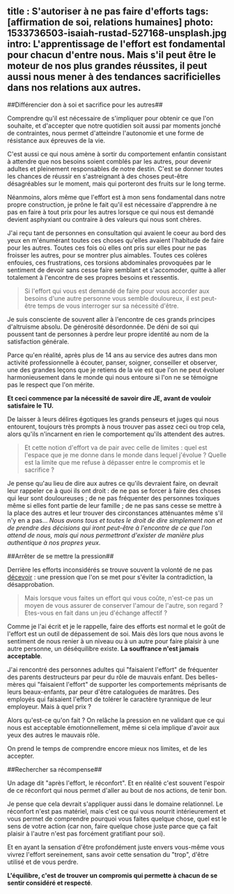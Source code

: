 title : S'autoriser à ne pas faire d'efforts
tags: [affirmation de soi, relations humaines]
photo: 1533736503-isaiah-rustad-527168-unsplash.jpg
intro: L'apprentissage de l'effort est fondamental pour chacun d'entre nous. Mais s'il peut être le moteur de nos plus grandes réussites, il peut aussi nous mener à des tendances sacrificielles dans nos relations aux autres. 
---
##Différencier don à soi et sacrifice pour les autres##

Comprendre qu'il est nécessaire de s'impliquer pour obtenir ce que l'on souhaite, et d'accepter que notre quotidien soit aussi par moments jonché de contraintes, nous permet d'atteindre l'autonomie et une forme de résistance aux épreuves de la vie. 

C'est aussi ce qui nous amène à sortir du comportement enfantin consistant à attendre que nos besoins soient comblés par les autres, pour devenir adultes et pleinement responsables de notre destin. C'est se donner toutes les chances de réussir en s'astreignant à des choses peut-être désagréables sur le moment, mais qui porteront des fruits sur le long terme.

Néanmoins, alors même que l'effort est à mon sens fondamental dans notre propre construction, je prône le fait qu'il est nécessaire d'apprendre à ne pas en faire à tout prix pour les autres lorsque ce qui nous est demandé devient asphyxiant ou contraire à des valeurs qui nous sont chères. 

J'ai reçu tant de personnes en consultation qui avaient le coeur au bord des yeux en m'énumérant toutes ces choses qu'elles avaient l'habitude de faire pour les autres. Toutes ces fois où elles ont pris sur elles pour ne pas froisser les autres, pour se montrer plus aimables. Toutes ces colères enfouies, ces frustrations, ces torsions abdominales provoquées par le sentiment de devoir sans cesse faire semblant et s'accomoder, quitte à aller totalement à l'encontre de ses propres besoins et ressentis. 

> Si l'effort qui vous est demandé de faire pour vous accorder aux besoins d'une autre personne vous semble douloureux, il est peut-être temps de vous interroger sur sa nécessité d'être.

Je suis consciente de souvent aller à l'encontre de ces grands principes d'altruisme absolu. De générosité désordonnée. De déni de soi qui poussent tant de personnes à perdre leur propre identité au nom de la satisfaction générale.

Parce qu'en réalité, après plus de 14 ans au service des autres dans mon activité professionnelle à écouter, panser, soigner, conseiller et observer, une des grandes leçons que je retiens de la vie est que l'on ne peut évoluer harmonieusement dans le monde qui nous entoure si l'on ne se témoigne pas le respect que l'on mérite. 

**Et ceci commence par la nécessité de savoir dire JE, avant de vouloir satisfaire le TU.**

De laisser à leurs délires égotiques les grands penseurs et juges qui nous entourent, toujours très prompts à nous trouver pas assez ceci ou trop cela, alors qu'ils n'incarnent en rien le comportement qu'ils attendent des autres.

> Et cette notion d'effort va de pair avec celle de limites : quel est l'espace que je me donne dans le monde dans lequel j'évolue ? Quelle est la limite que me refuse à dépasser entre le compromis et le sacrifice ? 

Je pense qu'au lieu de dire aux autres ce qu'ils devraient faire, on devrait leur rappeler ce à quoi ils ont droit : de ne pas se forcer à faire des choses qui leur sont douloureuses ; de ne pas fréquenter des personnes toxiques même si elles font partie de leur famille ; de ne pas sans cesse se mettre à la place des autres et leur trouver des circonstances atténuantes même s'il n'y en a pas... *Nous avons tous et toutes le droit de dire simplement non et de prendre des décisions qui iront peut-être à l'encontre de ce que l'on attend de nous, mais qui nous permettront d'exister de manière plus authentique à nos propres yeux*. 

##Arrêter de se mettre la pression##

Derrière les efforts inconsidérés se trouve souvent la volonté de ne pas [décevoir](https://pranacanal.com/articles/oser-decevoir) : une pression que l'on se met pour s'éviter la contradiction, la désapprobation.

> Mais lorsque vous faites un effort qui vous coûte, n'est-ce pas un moyen de vous assurer de conserver l'amour de l'autre, son regard ? Etes-vous en fait dans un jeu d'échange affectif ?

Comme je l'ai écrit et je le rappelle, faire des efforts est normal et le goût de l'effort est un outil de dépassement de soi. Mais dès lors que nous avons le sentiment de nous renier à un niveau ou à un autre pour faire plaisir à une autre personne, un déséquilibre existe. **La souffrance n'est jamais acceptable**.

J'ai rencontré des personnes adultes qui "faisaient l'effort" de fréquenter des parents destructeurs par peur du rôle de mauvais enfant. Des belles-mères qui "faisaient l'effort" de supporter les comportements méprisants de leurs beaux-enfants, par peur d'être cataloguées de marâtres. Des employés qui faisaient l'effort de tolérer le caractère tyrannique de leur employeur. Mais à quel prix ?

Alors qu'est-ce qu'on fait ? On relâche la pression en ne validant que ce qui nous est acceptable émotionnellement, même si cela implique d'avoir aux yeux des autres le mauvais rôle. 

On prend le temps de comprendre encore mieux nos limites, et de les accepter.

##Rechercher sa récompense##

Un adage dit "après l'effort, le réconfort". Et en réalité c'est souvent l'espoir de ce réconfort qui nous permet d'aller au bout de nos actions, de tenir bon.

Je pense que cela devrait s'appliquer aussi dans le domaine relationnel. Le réconfort n'est pas matériel, mais c'est ce qui vous nourrit intérieurement et vous permet de comprendre pourquoi vous faites quelque chose, quel est le sens de votre action (car non, faire quelque chose juste parce que ça fait plaisir à l'autre n'est pas forcément gratifiant pour soi).

Et en ayant la sensation d'être profondément juste envers vous-même vous vivrez l'effort sereinement, sans avoir cette sensation du "trop", d'être utilisé et de vous perdre.

**L'équilibre, c'est de trouver un compromis qui permette à chacun de se sentir considéré et respecté**.












